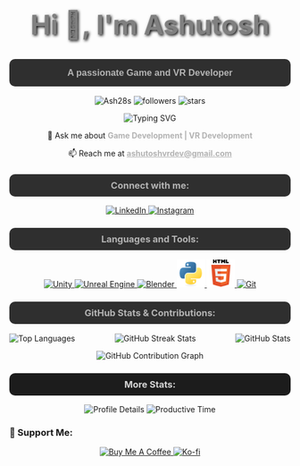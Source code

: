 <!-- Header with Cool GIF -->
<h1 align="center" style="font-size: 48px; color: #808080; text-shadow: 2px 2px 5px #000;">Hi 👋, I'm Ashutosh</h1>
<h3 align="center" style="font-family: 'Arial', sans-serif; background-color: #2f2f2f; padding: 15px; border-radius: 10px; color: #b3b3b3;">A passionate Game and VR Developer</h3>

<p align="center">
  <img src="https://komarev.com/ghpvc/?username=Ash28s&label=Profile%20views&color=808080&style=flat" alt="Ash28s" />
  <img src="https://img.shields.io/github/followers/Ash28s?label=Follow%20Me&color=808080&style=flat-square" alt="followers">
  <img src="https://img.shields.io/github/stars/Ash28s?label=Stars&color=808080&style=flat-square" alt="stars">
</p>

<div align="center">
  <img src="https://readme-typing-svg.herokuapp.com?font=Fira+Code&color=%23B3B3B3&size=22&center=true&vCenter=true&width=550&lines=Game+Developer;Virtual+Reality+Enthusiast;Building+Immersive+Worlds;Always+Exploring+New+Technologies;Open+Source+Collaborator" alt="Typing SVG" />
</div>

<p align="center">💬 Ask me about <strong style="color:#b3b3b3;">Game Development | VR Development</strong></p>
<p align="center">📫 Reach me at <strong><a href="mailto:ashutoshsena2813@gmail.com" style="color: #b3b3b3;">ashutoshvrdev@gmail.com</a></strong></p>

<h3 align="center" style="background-color: #2f2f2f; padding: 10px; border-radius: 10px; color: #b3b3b3;">Connect with me:</h3>
<p align="center">
  <a href="https://linkedin.com/in/ashutosh-vr-dev" target="_blank">
    <img src="https://img.shields.io/badge/LinkedIn-%230077B5.svg?style=for-the-badge&logo=linkedin&logoColor=white" alt="LinkedIn">
  </a>
  <a href="https://instagram.com/ashutoshvrdev" target="_blank">
    <img src="https://img.shields.io/badge/Instagram-%23E4405F.svg?style=for-the-badge&logo=instagram&logoColor=white" alt="Instagram">
  </a>
</p>

<h3 align="center" style="background-color: #2f2f2f; padding: 10px; border-radius: 10px; color: #b3b3b3;">Languages and Tools:</h3>
<p align="center"> 
 <a href="https://unity.com/" target="_blank" rel="noreferrer">
    <img src="https://www.vectorlogo.zone/logos/unity3d/unity3d-icon.svg" alt="Unity" width="50" height="50"/>
  </a>
<a href="https://unrealengine.com/" target="_blank" rel="noreferrer">
    <img src="https://user-images.githubusercontent.com/73382969/192104803-53c94f69-2815-462a-8c22-635b53b9125e.png" alt="Unreal Engine" width="50" height="50"/>
  </a>
  <a href="https://www.blender.org/" target="_blank" rel="noreferrer">
    <img src="https://upload.wikimedia.org/wikipedia/commons/0/0c/Blender_logo_no_text.svg" alt="Blender" width="50" height="50"/>
  </a>
  <a href="https://www.python.org/" target="_blank" rel="noreferrer">
    <img src="https://raw.githubusercontent.com/devicons/devicon/master/icons/python/python-original.svg" alt="Python" width="50" height="50"/>
  </a>
  <a href="https://www.w3.org/html/" target="_blank" rel="noreferrer">
    <img src="https://raw.githubusercontent.com/devicons/devicon/master/icons/html5/html5-original-wordmark.svg" alt="HTML5" width="50" height="50"/>
  </a>
  <a href="https://git-scm.com/" target="_blank" rel="noreferrer">
    <img src="https://www.vectorlogo.zone/logos/git-scm/git-scm-icon.svg" alt="Git" width="50" height="50"/>
  </a>
</p>

<h3 align="center" style="background-color: #2f2f2f; padding: 10px; border-radius: 10px; color: #b3b3b3;">GitHub Stats & Contributions:</h3>
<p align="center">
  <img align="left" src="https://github-readme-stats.vercel.app/api/top-langs?username=Ash28s&show_icons=true&locale=en&layout=compact&bg_color=1e1e1e&title_color=b3b3b3&text_color=808080&icon_color=b3b3b3&hide_border=true" alt="Top Languages"/>
  <img align="right" src="https://github-readme-stats.vercel.app/api?username=Ash28s&show_icons=true&locale=en&bg_color=1e1e1e&title_color=b3b3b3&text_color=808080&icon_color=b3b3b3&hide_border=true" alt="GitHub Stats"/>
</p>

<p align="center">
  <img src="https://github-readme-streak-stats.herokuapp.com/?user=Ash28s&theme=dark&background=1e1e1e&stroke=b3b3b3&ring=b3b3b3&fire=b3b3b3&currStreakNum=808080&sideNums=808080&currStreakLabel=b3b3b3&sideLabels=b3b3b3&dates=808080" alt="GitHub Streak Stats"/>
</p>

<p align="center">
  <img src="https://github-readme-activity-graph.vercel.app/graph?username=Ash28s&custom_title=Ashutosh's%20Contribution%20Graph&bg_color=1e1e1e&color=b3b3b3&line=b3b3b3&point=808080&area=true&hide_border=true" alt="GitHub Contribution Graph"/>
</p>

<!-- Added "More Stats" -->
<h3 align="center" style="background-color: #1c1c1c; padding: 10px; border-radius: 10px; color: #d4d4d4;">More Stats:</h3>
<p align="center">
  <img src="https://github-profile-summary-cards.vercel.app/api/cards/profile-details?username=ash28s&theme=2077" alt="Profile Details">
  <img src="https://github-profile-summary-cards.vercel.app/api/cards/productive-time?username=ash28s&theme=2077" alt="Productive Time">
</p>


### 💖 Support Me:
<p align="center">
  <a href="https://www.buymeacoffee.com/ashutoshvr" target="_blank">
    <img src="https://img.shields.io/badge/Buy_Me_A_Coffee-%23FFDD00.svg?style=for-the-badge&logo=buy-me-a-coffee&logoColor=black" alt="Buy Me A Coffee">
  </a>
  <a href="https://ko-fi.com/ashutoshvr" target="_blank">
    <img src="https://img.shields.io/badge/Kofi-%23FF5E5B.svg?style=for-the-badge&logo=ko-fi&logoColor=white" alt="Ko-fi">
  </a>
</p>
